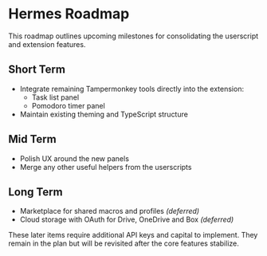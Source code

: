 # Hermes Roadmap

This roadmap outlines upcoming milestones for consolidating the userscript and extension features.

## Short Term
- Integrate remaining Tampermonkey tools directly into the extension:
  - Task list panel
  - Pomodoro timer panel
- Maintain existing theming and TypeScript structure

## Mid Term
- Polish UX around the new panels
- Merge any other useful helpers from the userscripts

## Long Term
- Marketplace for shared macros and profiles *(deferred)*
- Cloud storage with OAuth for Drive, OneDrive and Box *(deferred)*

These later items require additional API keys and capital to implement. They remain in the plan but will be revisited after the core features stabilize.
